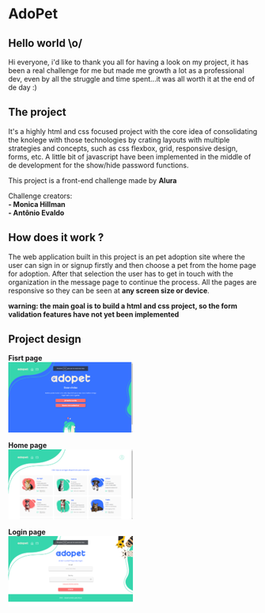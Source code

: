 
# AdoPet

## Hello world \o/
Hi everyone, i'd like to thank you all for having a look on my project, it has been a real challenge for me but made me growth a lot as a professional dev, even by all the struggle and time spent...it was all worth it at the end of de day :)<br>

## The project
It's a highly html and css focused project with the core idea of consolidating the knolege with those technologies by crating layouts with multiple strategies and concepts, such as css flexbox, grid, responsive design, forms, etc. A little bit of javascript have been implemented in the middle of de development for the show/hide password functions. 

This project is a front-end challenge made by **Alura**

Challenge creators:<br> 
**- Monica Hillman**<br>
**- Antônio Evaldo**

## How does it work ?
The web application built in this project is an pet adoption site where the user can sign in or signup firstly and then choose a pet from the home page for adoption. After that selection the user has to get in touch with the organization in the message page to continue the process. All the pages are responsive so they can be seen at **any screen size or device**.

**warning: the main goal is to build a html and css project, so the form validation features have not yet been implemented**


## Project design

**Fisrt page**<br>
 <img width=50% textAlign="center" src="./img/screenshots/telaInicial.png" alt="Home page">
 
 **Home page**<br>
 <img width=50% src="./img/screenshots/telaHome.png" alt="Home page">
   
 **Login page**<br>
 <img width=50% src="./img/screenshots/telaLogin.png" alt="Home page">
